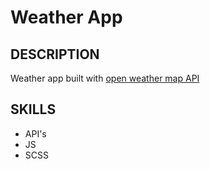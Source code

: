 # Weather App

## DESCRIPTION
Weather app built with [open weather map API](https://openweathermap.org/api)

## SKILLS
- API's
- JS
- SCSS
